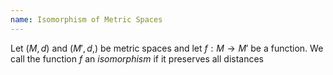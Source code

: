 ```yaml
---
name: Isomorphism of Metric Spaces
---
```


Let $(M,d)$ and $(M',d,)$ be metric spaces and let $f:M\to M'$ be a function. We call the function $f$ an *isomorphism* if it preserves all distances